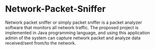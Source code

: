 # Network-Packet-Sniffer
Network packet sniffer or simply packet sniffer is a packet analyzer software that monitors all network traffic. The proposed project is implemented in Java programming language, and using this application admin of the system can capture network packet and analyze data received/sent from/to the network.
